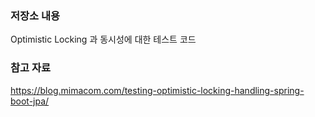 ### 저장소 내용
Optimistic Locking 과 동시성에 대한 테스트 코드

### 참고 자료
https://blog.mimacom.com/testing-optimistic-locking-handling-spring-boot-jpa/